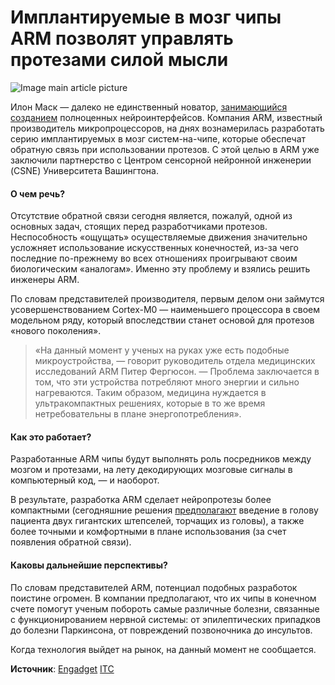 # Имплантируемые в мозг чипы ARM позволят управлять протезами силой мысли

![Image main article picture](http://itc.ua/wp-content/uploads/2017/05/robot-love2.jpg)


Илон Маск — далеко не единственный новатор, [занимающийся созданием](http://itc.ua/news/ilon-mask-planiruet-sozdat-polnotsennyie-neyrointerfeysyi-dlya-svyazi-mozga-s-kompyuterom-za-8-10-let-a-produktyi-dlya-meditsinyi-za-chetyire/) полноценных нейроинтерфейсов. Компания ARM, известный производитель микропроцессоров, на днях вознамерилась разработать серию имплантируемых в мозг систем-на-чипе, которые обеспечат обратную связь при использовании протезов. C этой целью в ARM уже заключили партнерство с Центром сенсорной нейронной инженерии (CSNE) Университета Вашингтона.

#### **О чем речь?**

Отсутствие обратной связи сегодня является, пожалуй, одной из основных задач, стоящих перед разработчиками протезов. Неспособность «ощущать» осуществляемые движения значительно усложняет использование искусственных конечностей, из-за чего последние по-прежнему во всех отношениях проигрывают своим биологическим «аналогам». Именно эту проблему и взялись решить инженеры ARM.

По словам представителей производителя, первым делом они займутся усовершенствованием Cortex-M0 — наименьшего процессора в своем модельном ряду, который впоследствии станет основой для протезов «нового поколения».

> «На данный момент у ученых на руках уже есть подобные микроустройства, — говорит руководитель отдела медицинских исследований ARM Питер Фергюсон. — Проблема заключается в том, что эти устройства потребляют много энергии и сильно нагреваются. Таким образом, медицина нуждается в ультракомпактных решениях, которые в то же время нетребовательны в плане энергопотребления».

#### **Как это работает?**

Разработанные ARM чипы будут выполнять роль посредников между мозгом и протезами, на лету декодирующих мозговые сигналы в компьютерный код, — и наоборот.

В результате, разработка ARM сделает нейропротезы более компактными (сегодняшние решения [предполагают](http://itc.ua/news/uchenyie-razrabotali-unikalnyiy-neyroprotez-upravlyaemyiy-golovnyim-mozgom-patsienta-v-obhod-povrezhdennogo-spinnogo-mozga/) введение в голову пациента двух гигантских штепселей, торчащих из головы), а также более точными и комфортными в плане использования (за счет появления обратной связи).

#### **Каковы дальнейшие перспективы?**

По словам представителей ARM, потенциал подобных разработок поистине огромен. В компании предполагают, что их чипы в конечном счете помогут ученым побороть самые различные болезни, связанные с функционированием нервной системы: от эпилептических припадков до болезни Паркинсона, от повреждений позвоночника до инсультов.

Когда технология выйдет на рынок, на данный момент не сообщается.

**Источник**: [Engadget](https://www.engadget.com/2017/05/17/arm-targets-your-brain-with-new-implantable-chips/)
[ITC](http://itc.ua/blogs/implantiruemyie-v-mozg-chipyi-arm-pozvolyat-upravlyat-protezami-siloy-myisli/)
